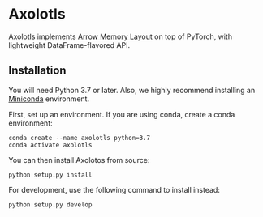 # Axolotls

Axolotls implements [Arrow Memory Layout](https://arrow.apache.org/docs/format/Columnar.html#physical-memory-layout) on top of PyTorch, with lightweight DataFrame-flavored API.

## Installation

You will need Python 3.7 or later. Also, we highly recommend installing an [Miniconda](https://docs.conda.io/en/latest/miniconda.html#latest-miniconda-installer-links) environment.

First, set up an environment. If you are using conda, create a conda environment:
```
conda create --name axolotls python=3.7
conda activate axolotls
```

You can then install Axolotos from source:
```
python setup.py install
```

For development, use the following command to install instead:
```
python setup.py develop
```
